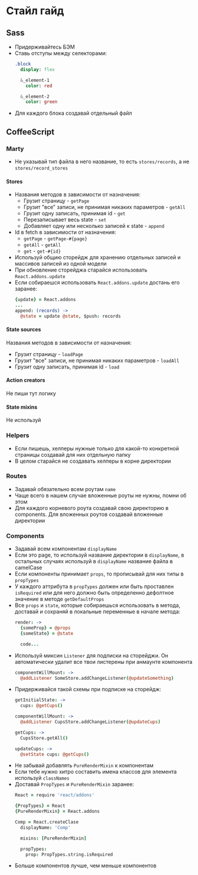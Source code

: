 # Стайл гайд

## Sass

* Придерживайтесь БЭМ
* Ставь отступы между селекторами:
  ```sass
  .block
    display: flex

    &_element-1
      color: red

    &_element-2
      color: green
  ```
* Для каждого блока создавай отдельный файл

## CoffeeScript

### Marty

* Не указывай тип файла в него название, то есть `stores/records`, а не `stores/record_stores`

#### Stores

* Названия методов в зависимости от назначения:
  * Грузит страницу - `getPage`
  * Грузит "все" записи, не принимая никаких параметров - `getAll`
  * Грузит одну записать, принимая id - `get`
  * Перезаписывает весь state - `set`
  * Добавляет одну или несколько записей к state - `append`
* Id в fetch в зависимости от назначения:
  * `getPage` - `getPage-#{page}`
  * `getAll` - `getAll`
  * `get` - `get-#{id}`
* Используй общию сторейдж для хранению отдельных записей и массивов записей из одной модели
* При обновление сторейджа старайся использовать `React.addons.update`
* Если собираешся использовать `React.addons.update` достань его заранее:
  ```coffee
  {update} = React.addons
  ...
  append: (records) ->
    @state = update @state, $push: records
  ```

#### State sources

Названия методов в зависимости от назначения:
* Грузит страницу - `loadPage`
* Грузит "все" записи, не принимая никаких параметров - `loadAll`
* Грузит одну записать, принимая id - `load`

#### Action creators

Не пиши тут логику

#### State mixins

Не используй

### Helpers

* Если пишешь, хелперы нужные только для какой-то конкретной страницы создавай для них отдельную папку
* В целом старайся не создавать хелперы в корне директории

### Routes

* Задавай обязательно всем роутам `name`
* Чаще всего в нашем случае вложенные роуты не нужны, помни об этом
* Для каждого корневого роута создавай свою директорию в components. Для вложенных роутов создавай вложенные директории

### Components

* Задавай всем компонентам `displayName`
* Если это page, то используй название директории в `displayName`, в остальных случаях используй в `displayName` название файла в camelCase
* Если компоненты принимает `props`, то прописывай для них типы в `propTypes`
* У каждого аттрибута в `propTypes` должен или быть проставлен `isRequired` или для него должно быть определенно дефолтное значение в методе `getDefaultProps`
* Все `props` и `state`, которые собираешься использовать в метода, доставай и сохраняй в локальные переменные в начале метода:
  ```coffee
  render: ->
    {someProp} = @props
    {someState} = @state

    code...
  ```
* Используй миксин `Listener` для подписки на сторейджи. Он автоматически удалит все твои листерены при анмаунте компонента
  ```coffee
  componentWillMount: ->
    @addListener SomeStore.addChangeListener(@updateSomething)
  ```
* Придерживайся такой схемы при подписке на сторейдж:
  ```coffee
  getInitialState: ->
    cups: @getCups()

  componentWillMount: ->
    @addListener CupsStore.addChangeListener(@updateCups)

  getCups: ->
    CupsStore.getAll()

  updateCups: ->
    @setState cups: @getCups()
  ```
* Не забывай добавлять `PureRenderMixin` к компонентам
* Если тебе нужно хитро составить имена классов для элемента используй `classNames`
* Доставай `PropTypes` и `PureRenderMixin` заранее:
  ```coffee
  React = require 'react/addons'

  {PropTypes} = React
  {PureRenderMixin} = React.addons

  Comp = React.createClase
    displayName: 'Comp'

    mixins: [PureRenderMixin]

    propTypes:
      prop: PropTypes.string.isRequired
  ```
* Больше компонентов лучше, чем меньше компонентов
